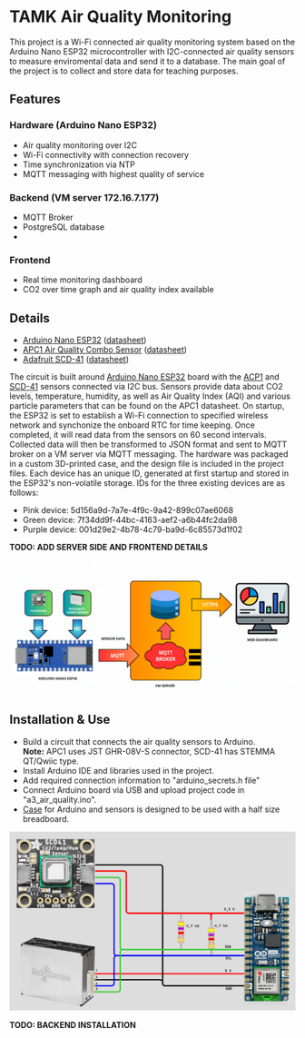 # TAMK Air Quality Monitoring

This project is a Wi-Fi connected air quality monitoring system based on the Arduino Nano ESP32 microcontroller with I2C-connected air quality sensors to measure enviromental data and send it to a database. The main goal of the project is to collect and store data for teaching purposes.

## Features

### Hardware (Arduino Nano ESP32)
 - Air quality monitoring over I2C
 - Wi-Fi connectivity with connection recovery
 - Time synchronization via NTP
 - MQTT messaging with highest quality of service

### Backend (VM server 172.16.7.177)
 - MQTT Broker
 - PostgreSQL database
 -

### Frontend
 - Real time monitoring dashboard
 - CO2 over time graph and air quality index available

## Details

 - [Arduino Nano ESP32](https://store.arduino.cc/products/nano-esp32) ([datasheet](https://docs.arduino.cc/resources/datasheets/ABX00083-datasheet.pdf))
 - [APC1 Air Quality Combo Sensor](https://www.sciosense.com/apc1-air-quality-combo-sensor/) ([datasheet](https://www.sciosense.com/wp-content/uploads/2024/07/APC1-Datasheet.pdf))
 - [Adafruit SCD-41](https://www.adafruit.com/product/5190) ([datasheet](https://cdn-learn.adafruit.com/downloads/pdf/adafruit-scd-40-and-scd-41.pdf))

 The circuit is built around [Arduino Nano ESP32](https://store.arduino.cc/products/nano-esp32) board with the [ACP1](https://www.sciosense.com/apc1-air-quality-combo-sensor/) and [SCD-41](https://www.adafruit.com/product/5190) sensors connected via I2C bus. Sensors provide data about CO2 levels, temperature, humidity, as well as Air Quality Index (AQI) and various particle parameters that can be found on the APC1 datasheet. On startup, the ESP32 is set to establish a Wi-Fi connection to specified wireless network and synchonize the onboard RTC for time keeping. Once completed, it will read data from the sensors on 60 second intervals. Collected data will then be transformed to JSON format and sent to MQTT broker on a VM server via MQTT messaging. The hardware was packaged in a custom 3D-printed case, and the design file is included in the project files. Each device has an unique ID, generated at first startup and stored in the ESP32's non-volatile storage. IDs for the three existing devices are as follows:
- Pink device: 5d156a9d-7a7e-4f9c-9a42-899c07ae6068
- Green device: 7f34dd9f-44bc-4163-aef2-a6b44fc2da98
- Purple device: 001d29e2-4b78-4c79-ba9d-6c85573d1f02

 **TODO: ADD SERVER SIDE AND FRONTEND DETAILS**

 <img src="Images/diagram.png" alt="project diagram" width="700">

## Installation & Use

- Build a circuit that connects the air quality sensors to Arduino.  
**Note:** APC1 uses JST GHR-08V-S connector, SCD-41 has STEMMA QT/Qwiic type.  
- Install Arduino IDE and libraries used in the project.
- Add required connection information to "arduino_secrets.h file" 
- Connect Arduino board via USB and upload project code in "a3_air_quality.ino".
- <a href="Arduino/a3_air_quality/case_and_top_cover.step">Case</a> for Arduino and sensors is designed to be used with a half size breadboard.
<img src="Images/circuit.png" alt="project circuit" width="600"> 


**TODO: BACKEND INSTALLATION**

